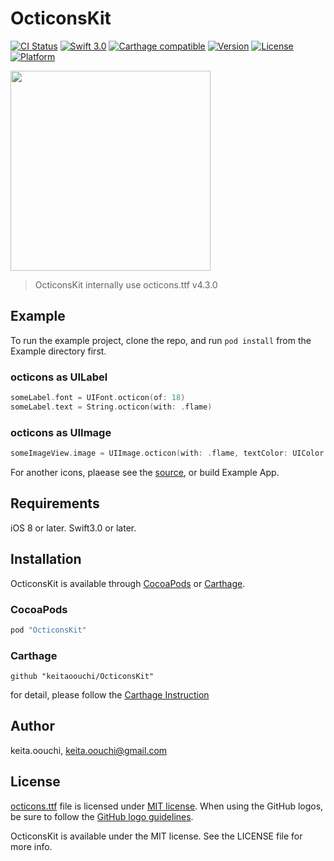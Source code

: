 # OcticonsKit

[![CI Status](http://img.shields.io/travis/keitaoouchi/OcticonsKit.svg?style=flat)](https://travis-ci.org/keitaoouchi/OcticonsKit)
[![Swift 3.0](https://img.shields.io/badge/Swift-3.0-orange.svg?style=flat)](https://swift.org/)
[![Carthage compatible](https://img.shields.io/badge/Carthage-compatible-4BC51D.svg?style=flat)](https://github.com/Carthage/Carthage)
[![Version](https://img.shields.io/cocoapods/v/OcticonsKit.svg?style=flat)](http://cocoapods.org/pods/OcticonsKit)
[![License](https://img.shields.io/cocoapods/l/OcticonsKit.svg?style=flat)](http://cocoapods.org/pods/OcticonsKit)
[![Platform](https://img.shields.io/cocoapods/p/OcticonsKit.svg?style=flat)](http://cocoapods.org/pods/OcticonsKit)

<img src="https://raw.githubusercontent.com/keitaoouchi/OcticonsKit/master/Screenshots/sample.png" width="320px" />

> OcticonsKit internally use octicons.ttf v4.3.0

## Example

To run the example project, clone the repo, and run `pod install` from the Example directory first.

### octicons as UILabel

```swift
someLabel.font = UIFont.octicon(of: 18)
someLabel.text = String.octicon(with: .flame)
```

### octicons as UIImage

```swift
someImageView.image = UIImage.octicon(with: .flame, textColor: UIColor.orange, size: CGSize(width: 18, height: 18))
```

For another icons, plaease see the [source](https://github.com/keitaoouchi/OcticonsKit/blob/master/OcticonsKit/Classes/octicons.swift),
or build Example App.



## Requirements

iOS 8 or later.
Swift3.0 or later.

## Installation

OcticonsKit is available through [CocoaPods](http://cocoapods.org) or [Carthage](https://github.com/Carthage/Carthage).

### CocoaPods

```ruby
pod "OcticonsKit"
```

### Carthage

```
github "keitaoouchi/OcticonsKit"
```

for detail, please follow the [Carthage Instruction](https://github.com/Carthage/Carthage#if-youre-building-for-ios-tvos-or-watchos)

## Author

keita.oouchi, keita.oouchi@gmail.com

## License

[octicons.ttf](https://octicons.github.com/) file is licensed under [MIT license](https://github.com/primer/octicons/blob/master/LICENSE).
When using the GitHub logos, be sure to follow the [GitHub logo guidelines](https://github.com/logos).

OcticonsKit is available under the MIT license. See the LICENSE file for more info.
